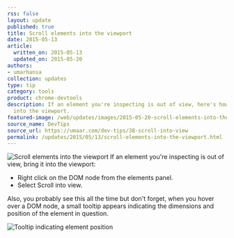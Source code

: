 ```yaml
---
rss: false
layout: update
published: true
title: Scroll elements into the viewport
date: 2015-05-13
article:
  written_on: 2015-05-13
  updated_on: 2015-05-20
authors:
- umarhansa
collection: updates
type: tip
category: tools
product: chrome-devtools
description: If an element you're inspecting is out of view, here's how to bring it
  into the viewport.
featured-image: /web/updates/images/2015-05-20-scroll-elements-into-the-viewport/scroll-into-view.gif
source_name: DevTips
source_url: https://umaar.com/dev-tips/38-scroll-into-view
permalink: /updates/2015/05/13/scroll-elements-into-the-viewport.html
---
```

<img src="/web/updates/images/2015-05-20-scroll-elements-into-the-viewport/scroll-into-view.gif" alt="Scroll elements into the viewport">
If an element you're inspecting is out of view, bring it into the viewport:

<ul>
<li>Right click on the DOM node from the elements panel.</li>
<li>Select Scroll into view.</li>
</ul>

Also, you probably see this all the time but don't forget, when you hover over a DOM node, a small tooltip appears indicating the dimensions and position of the element in question.

<img class="dt-38-tooltip" src="/web/updates/images/2015-05-20-scroll-elements-into-the-viewport/tooltip-f67ed3f1.png" alt="Tooltip indicating element position">
